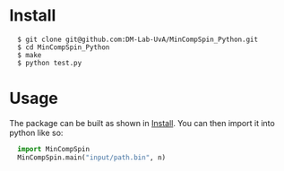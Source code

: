 # Install

```console
  $ git clone git@github.com:DM-Lab-UvA/MinCompSpin_Python.git
  $ cd MinCompSpin_Python
  $ make
  $ python test.py
```

# Usage

The package can be built as shown in [Install](#install).
You can then import it into python like so:
```python
  import MinCompSpin
  MinCompSpin.main("input/path.bin", n)
```
